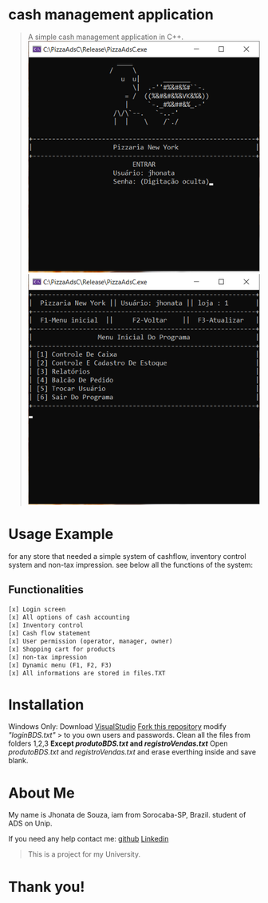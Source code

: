 # **cash management application**
 >A simple cash management application in C++.
 ![](img/loginscreen.png)
 ![](img/menuInicial.png)

# **Usage Example**
 for any store that needed a simple system of cashflow, inventory control system and non-tax impression.
 see below all the functions of the system:
## Functionalities
    [x] Login screen
    [x] All options of cash accounting
    [x] Inventory control
    [x] Cash flow statement
    [x] User permission (operator, manager, owner)
    [x] Shopping cart for products
    [x] non-tax impression
    [x] Dynamic menu (F1, F2, F3)
    [x] All informations are stored in files.TXT

# **Installation**
 Windows Only:
    Download [VisualStudio](https://visualstudio.microsoft.com/downloads/)
    [Fork this repository](https://github.com/kissyalone/PimAds)
    modify _"loginBDS.txt"_ 
        > to you own users and passwords.
    Clean all the files from folders 1,2,3 **Except _produtoBDS.txt_ and _registroVendas.txt_**
    Open _produtoBDS.txt_ and _registroVendas.txt_ and erase everthing inside and save blank.

# **About Me**
 My name is Jhonata de Souza, iam from Sorocaba-SP, Brazil.
 student of ADS on Unip.

 If you need any help contact me:
 [github](https://github.com/kissyalone)
 [Linkedin](notfound.com)
 
 > This is a project for my University.
 
 # Thank you!


